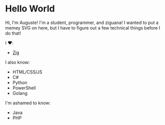 # Hello World

Hi, I'm Auguste! I'm a student, programmer, and ziguana! I wanted to put a memey SVG on here, but I have to figure out a few technical things before I do that!

I ❤️:
- [Zig](https://github.com/ziglang)

I also know:
- HTML/CSS/JS
- C#
- Python
- PowerShell
- Golang

I'm ashamed to know:
- Java
- PHP
